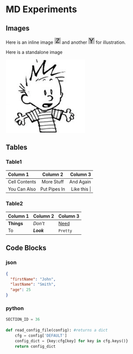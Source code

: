# MD Experiments 

## Images

Here is an inline image ![Z](images/z.jpg) and another ![Y](img2/y.jpg) for illustration.

Here is a standalone image

![Calvin](images/calvin.png)

## Tables

### Table1

| Column 1       | Column 2     | Column 3     |
| :------------- | :----------: | -----------: |
|  Cell Contents | More Stuff   | And Again    |
| You Can Also   | Put Pipes In | Like this \| |


### Table2

Column 1 | Column 2 | Column 3
--- | --- | ---
**Things** | _Don't_ | [Need](http://makeuseof.com)
To | *__Look__* | `Pretty`


## Code Blocks

### json

```json
{
  "firstName": "John",
  "lastName": "Smith",
  "age": 25
}
```

### python

```python
SECTION_ID = 36

def read_config_file(config): #returns a dict
    cfg = config['DEFAULT']
    config_dict = {key:cfg[key] for key in cfg.keys()}
    return config_dict
```
